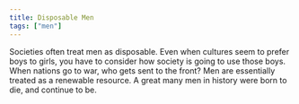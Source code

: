 ```yaml
---
title: Disposable Men
tags: ["men"]
---
```


Societies often treat men as disposable. Even when cultures seem to prefer boys to girls, you have to consider how society is going to use those boys. When nations go to war, who gets sent to the front? Men are essentially treated as a renewable resource. A great many men in history were born to die, and continue to be.
